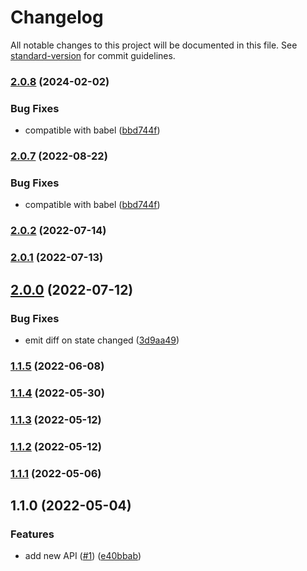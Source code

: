 # Changelog

All notable changes to this project will be documented in this file. See [standard-version](https://github.com/conventional-changelog/standard-version) for commit guidelines.

### [2.0.8](https://github.com/netless-io/synced-store/compare/v2.0.2...v2.0.8) (2024-02-02)


### Bug Fixes

* compatible with babel ([bbd744f](https://github.com/netless-io/synced-store/commit/bbd744fcee4c4b67b05a2a73422b47ddbbe7d0ee))

### [2.0.7](https://github.com/crimx/synced-store/compare/v2.0.2...v2.0.7) (2022-08-22)


### Bug Fixes

* compatible with babel ([bbd744f](https://github.com/crimx/synced-store/commit/bbd744fcee4c4b67b05a2a73422b47ddbbe7d0ee))

### [2.0.2](https://github.com/crimx/synced-store/compare/v2.0.1...v2.0.2) (2022-07-14)

### [2.0.1](https://github.com/crimx/synced-store/compare/v2.0.0...v2.0.1) (2022-07-13)

## [2.0.0](https://github.com/crimx/synced-store/compare/v1.1.5...v2.0.0) (2022-07-12)


### Bug Fixes

* emit diff on state changed ([3d9aa49](https://github.com/crimx/synced-store/commit/3d9aa49e34bc4d970ed51d857f2297eb8e98198b))

### [1.1.5](https://github.com/crimx/synced-store/compare/v1.1.4...v1.1.5) (2022-06-08)

### [1.1.4](https://github.com/crimx/synced-store/compare/v1.1.3...v1.1.4) (2022-05-30)

### [1.1.3](https://github.com/crimx/synced-store/compare/v1.1.2...v1.1.3) (2022-05-12)

### [1.1.2](https://github.com/crimx/synced-store/compare/v1.1.1...v1.1.2) (2022-05-12)

### [1.1.1](https://github.com/crimx/synced-store/compare/v1.1.0...v1.1.1) (2022-05-06)

## 1.1.0 (2022-05-04)


### Features

* add new API ([#1](https://github.com/crimx/synced-store/issues/1)) ([e40bbab](https://github.com/crimx/synced-store/commit/e40bbab054c7eb9604bfddd0ce5dd8a3f8795915))
